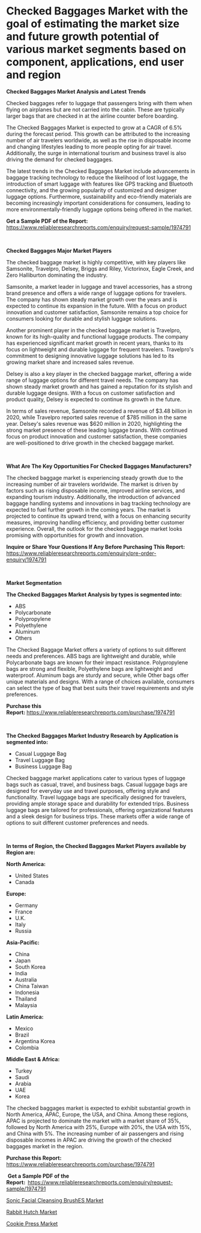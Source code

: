 <p><h1>Checked Baggages Market with the goal of estimating the market size and future growth potential of various market segments based on component, applications, end user and region</h1></p><p><strong>Checked Baggages Market Analysis and Latest Trends</strong></p>
<p><p>Checked baggages refer to luggage that passengers bring with them when flying on airplanes but are not carried into the cabin. These are typically larger bags that are checked in at the airline counter before boarding.</p><p>The Checked Baggages Market is expected to grow at a CAGR of 6.5% during the forecast period. This growth can be attributed to the increasing number of air travelers worldwide, as well as the rise in disposable income and changing lifestyles leading to more people opting for air travel. Additionally, the surge in international tourism and business travel is also driving the demand for checked baggages.</p><p>The latest trends in the Checked Baggages Market include advancements in baggage tracking technology to reduce the likelihood of lost luggage, the introduction of smart luggage with features like GPS tracking and Bluetooth connectivity, and the growing popularity of customized and designer luggage options. Furthermore, sustainability and eco-friendly materials are becoming increasingly important considerations for consumers, leading to more environmentally-friendly luggage options being offered in the market.</p></p>
<p><strong>Get a Sample PDF of the Report:&nbsp;</strong> <a href="https://www.reliableresearchreports.com/enquiry/request-sample/1974791">https://www.reliableresearchreports.com/enquiry/request-sample/1974791</a></p>
<p>&nbsp;</p>
<p><strong>Checked Baggages Major Market Players</strong></p>
<p><p>The checked baggage market is highly competitive, with key players like Samsonite, Travelpro, Delsey, Briggs and Riley, Victorinox, Eagle Creek, and Zero Halliburton dominating the industry. </p><p>Samsonite, a market leader in luggage and travel accessories, has a strong brand presence and offers a wide range of luggage options for travelers. The company has shown steady market growth over the years and is expected to continue its expansion in the future. With a focus on product innovation and customer satisfaction, Samsonite remains a top choice for consumers looking for durable and stylish luggage solutions.</p><p>Another prominent player in the checked baggage market is Travelpro, known for its high-quality and functional luggage products. The company has experienced significant market growth in recent years, thanks to its focus on lightweight and durable luggage for frequent travelers. Travelpro's commitment to designing innovative luggage solutions has led to its growing market share and increased sales revenue.</p><p>Delsey is also a key player in the checked baggage market, offering a wide range of luggage options for different travel needs. The company has shown steady market growth and has gained a reputation for its stylish and durable luggage designs. With a focus on customer satisfaction and product quality, Delsey is expected to continue its growth in the future.</p><p>In terms of sales revenue, Samsonite recorded a revenue of $3.48 billion in 2020, while Travelpro reported sales revenue of $785 million in the same year. Delsey's sales revenue was $620 million in 2020, highlighting the strong market presence of these leading luggage brands. With continued focus on product innovation and customer satisfaction, these companies are well-positioned to drive growth in the checked baggage market.</p></p>
<p>&nbsp;</p>
<p><strong>What Are The Key Opportunities For Checked Baggages Manufacturers?</strong></p>
<p><p>The checked baggage market is experiencing steady growth due to the increasing number of air travelers worldwide. The market is driven by factors such as rising disposable income, improved airline services, and expanding tourism industry. Additionally, the introduction of advanced baggage handling systems and innovations in bag tracking technology are expected to fuel further growth in the coming years. The market is projected to continue its upward trend, with a focus on enhancing security measures, improving handling efficiency, and providing better customer experience. Overall, the outlook for the checked baggage market looks promising with opportunities for growth and innovation.</p></p>
<p><strong>Inquire or Share Your Questions If Any Before Purchasing This Report:</strong> <a href="https://www.reliableresearchreports.com/enquiry/pre-order-enquiry/1974791">https://www.reliableresearchreports.com/enquiry/pre-order-enquiry/1974791</a></p>
<p>&nbsp;</p>
<p><strong>Market Segmentation</strong></p>
<p><strong>The Checked Baggages Market Analysis by types is segmented into:</strong></p>
<p><ul><li>ABS</li><li>Polycarbonate</li><li>Polypropylene</li><li>Polyethylene</li><li>Aluminum</li><li>Others</li></ul></p>
<p><p>The Checked Baggage Market offers a variety of options to suit different needs and preferences. ABS bags are lightweight and durable, while Polycarbonate bags are known for their impact resistance. Polypropylene bags are strong and flexible, Polyethylene bags are lightweight and waterproof. Aluminum bags are sturdy and secure, while Other bags offer unique materials and designs. With a range of choices available, consumers can select the type of bag that best suits their travel requirements and style preferences.</p></p>
<p><strong>Purchase this Report:&nbsp;</strong><a href="https://www.reliableresearchreports.com/purchase/1974791">https://www.reliableresearchreports.com/purchase/1974791</a></p>
<p>&nbsp;</p>
<p><strong>The Checked Baggages Market Industry Research by Application is segmented into:</strong></p>
<p><ul><li>Casual Luggage Bag</li><li>Travel Luggage Bag</li><li>Business Luggage Bag</li></ul></p>
<p><p>Checked baggage market applications cater to various types of luggage bags such as casual, travel, and business bags. Casual luggage bags are designed for everyday use and travel purposes, offering style and functionality. Travel luggage bags are specifically designed for travelers, providing ample storage space and durability for extended trips. Business luggage bags are tailored for professionals, offering organizational features and a sleek design for business trips. These markets offer a wide range of options to suit different customer preferences and needs.</p></p>
<p>&nbsp;</p>
<p><strong>In terms of Region, the Checked Baggages Market Players available by Region are:</strong></p>
<p>
    <p> <strong> North America: </strong>
        <ul>
            <li>United States</li>
            <li>Canada</li>
        </ul>
        </p> 
    <p> <strong> Europe: </strong>
        <ul>
            <li>Germany</li>
            <li>France</li>
            <li>U.K.</li>
            <li>Italy</li>
            <li>Russia</li>
        </ul>
        </p> 
    <p> <strong> Asia-Pacific: </strong>
        <ul>
            <li>China</li>
            <li>Japan</li>
            <li>South Korea</li>
            <li>India</li>
            <li>Australia</li>
            <li>China Taiwan</li>
            <li>Indonesia</li>
            <li>Thailand</li>
            <li>Malaysia</li>
        </ul>
        </p> 
    <p> <strong> Latin America: </strong>
        <ul>
            <li>Mexico</li>
            <li>Brazil</li>
            <li>Argentina Korea</li>
            <li>Colombia</li>
        </ul>
        </p> 
    <p> <strong> Middle East & Africa: </strong>
        <ul>
            <li>Turkey</li>
            <li>Saudi</li>
            <li>Arabia</li>
            <li>UAE</li>
            <li>Korea</li>
        </ul>
    </p>
    </p>
<p><p>The checked baggages market is expected to exhibit substantial growth in North America, APAC, Europe, the USA, and China. Among these regions, APAC is projected to dominate the market with a market share of 35%, followed by North America with 25%, Europe with 20%, the USA with 15%, and China with 5%. The increasing number of air passengers and rising disposable incomes in APAC are driving the growth of the checked baggages market in the region.</p></p>
<p><strong>Purchase this Report: </strong><a href="https://www.reliableresearchreports.com/purchase/1974791">https://www.reliableresearchreports.com/purchase/1974791</a></p>
<p>&nbsp;<strong>Get a Sample PDF of the Report:&nbsp;&nbsp;</strong><a href="https://www.reliableresearchreports.com/enquiry/request-sample/1974791">https://www.reliableresearchreports.com/enquiry/request-sample/1974791</a></p>
<p><strong></strong></p>
<p><p><a href="https://github.com/kufem1/Market-Research-Report-List-1/blob/main/sonic-facial-cleansing-brushes-market.md">Sonic Facial Cleansing BrushES Market</a></p><p><a href="https://github.com/kosella/Market-Research-Report-List-2/blob/main/rabbit-hutch-market.md">Rabbit Hutch Market</a></p><p><a href="https://github.com/singletonthaxterkelliehr2df/Market-Research-Report-List-1/blob/main/cookie-press-market.md">Cookie Press Market</a></p></p>